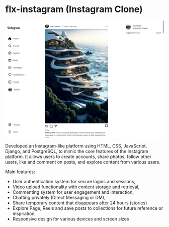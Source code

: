 ﻿# flx-instagram (Instagram Clone)
![alt text](showcase/home.jpeg)

Developed an Instagram-like platform using HTML, CSS, JavaScript, Django, and PostgreSQL, to mimic the core features of the Instagram platform. It allows users to create accounts, share photos, follow other users, like and comment on posts, and explore content from various users.

Main features:

- User authentication system for secure logins and sessions,
- Video upload functionality with content storage and retrieval,
- Commenting system for user engagement and interaction,
- Chatting privately (Direct Messaging or DM),
- Share temporary content that disappears after 24 hours (stories)
- Explore Page, Reels and save posts to collections for future reference or inspiration,
- Responsive design for various devices and screen sizes
